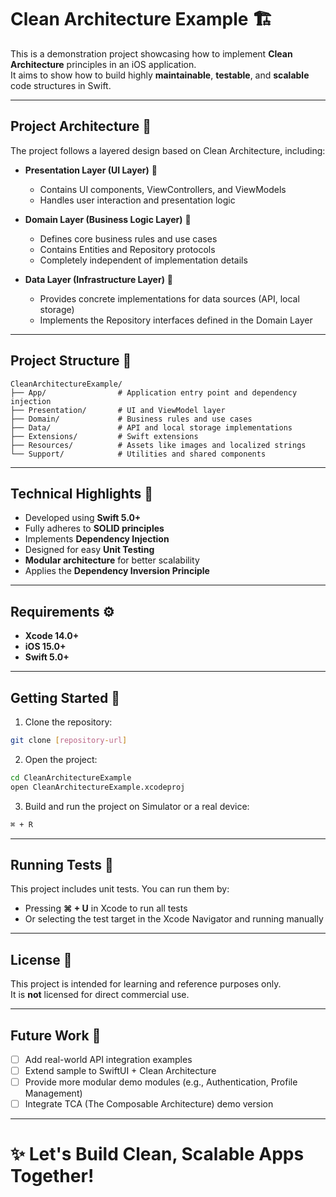 
# Clean Architecture Example 🏗️

This is a demonstration project showcasing how to implement **Clean Architecture** principles in an iOS application.  
It aims to show how to build highly **maintainable**, **testable**, and **scalable** code structures in Swift.

---

## Project Architecture 🧩

The project follows a layered design based on Clean Architecture, including:

- **Presentation Layer (UI Layer)** 🎨  
  - Contains UI components, ViewControllers, and ViewModels
  - Handles user interaction and presentation logic
  
- **Domain Layer (Business Logic Layer)** 🧠  
  - Defines core business rules and use cases
  - Contains Entities and Repository protocols
  - Completely independent of implementation details
  
- **Data Layer (Infrastructure Layer)** 📡  
  - Provides concrete implementations for data sources (API, local storage)
  - Implements the Repository interfaces defined in the Domain Layer

---

## Project Structure 📂

```
CleanArchitectureExample/
├── App/                # Application entry point and dependency injection
├── Presentation/       # UI and ViewModel layer
├── Domain/             # Business rules and use cases
├── Data/               # API and local storage implementations
├── Extensions/         # Swift extensions
├── Resources/          # Assets like images and localized strings
└── Support/            # Utilities and shared components
```

---

## Technical Highlights 🚀

- Developed using **Swift 5.0+**
- Fully adheres to **SOLID principles**
- Implements **Dependency Injection**
- Designed for easy **Unit Testing**
- **Modular architecture** for better scalability
- Applies the **Dependency Inversion Principle**

---

## Requirements ⚙️

- **Xcode 14.0+**
- **iOS 15.0+**
- **Swift 5.0+**

---

## Getting Started 🚀

1. Clone the repository:

```bash
git clone [repository-url]
```

2. Open the project:

```bash
cd CleanArchitectureExample
open CleanArchitectureExample.xcodeproj
```

3. Build and run the project on Simulator or a real device:

```bash
⌘ + R
```

---

## Running Tests 🧪

This project includes unit tests. You can run them by:

- Pressing **⌘ + U** in Xcode to run all tests
- Or selecting the test target in the Xcode Navigator and running manually

---

## License 📄

This project is intended for learning and reference purposes only.  
It is **not** licensed for direct commercial use.

---

## Future Work 🔮

- [ ] Add real-world API integration examples
- [ ] Extend sample to SwiftUI + Clean Architecture
- [ ] Provide more modular demo modules (e.g., Authentication, Profile Management)
- [ ] Integrate TCA (The Composable Architecture) demo version

---

# ✨ Let's Build Clean, Scalable Apps Together!
